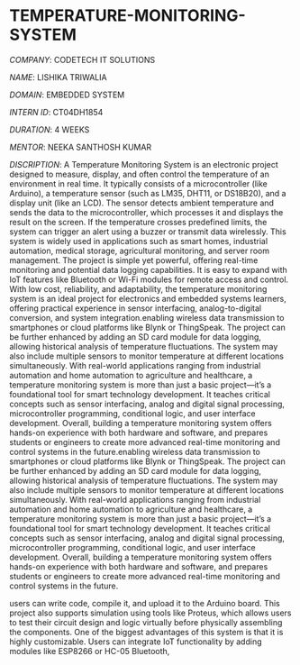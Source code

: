 # TEMPERATURE-MONITORING-SYSTEM

*COMPANY*: CODETECH IT SOLUTIONS 

*NAME*: LISHIKA TRIWALIA

*DOMAIN*: EMBEDDED SYSTEM

*INTERN ID*: CT04DH1854

*DURATION*: 4 WEEKS

*MENTOR*: NEEKA SANTHOSH KUMAR

*DISCRIPTION*:
A Temperature Monitoring System is an electronic project designed to measure, display, and often control the temperature of an environment in real time. It typically consists of a microcontroller (like Arduino), a temperature sensor (such as LM35, DHT11, or DS18B20), and a display unit (like an LCD). The sensor detects ambient temperature and sends the data to the microcontroller, which processes it and displays the result on the screen. If the temperature crosses predefined limits, the system can trigger an alert using a buzzer or transmit data wirelessly. This system is widely used in applications such as smart homes, industrial automation, medical storage, agricultural monitoring, and server room management. The project is simple yet powerful, offering real-time monitoring and potential data logging capabilities. It is easy to expand with IoT features like Bluetooth or Wi-Fi modules for remote access and control. With low cost, reliability, and adaptability, the temperature monitoring system is an ideal project for electronics and embedded systems learners, offering practical experience in sensor interfacing, analog-to-digital conversion, and system integration.enabling wireless data transmission to smartphones or cloud platforms like Blynk or ThingSpeak. The project can be further enhanced by adding an SD card module for data logging, allowing historical analysis of temperature fluctuations. The system may also include multiple sensors to monitor temperature at different locations simultaneously. With real-world applications ranging from industrial automation and home automation to agriculture and healthcare, a temperature monitoring system is more than just a basic project—it’s a foundational tool for smart technology development. It teaches critical concepts such as sensor interfacing, analog and digital signal processing, microcontroller programming, conditional logic, and user interface development. Overall, building a temperature monitoring system offers hands-on experience with both hardware and software, and prepares students or engineers to create more advanced real-time monitoring and control systems in the future.enabling wireless data transmission to smartphones or cloud platforms like Blynk or ThingSpeak. The project can be further enhanced by adding an SD card module for data logging, allowing historical analysis of temperature fluctuations. The system may also include multiple sensors to monitor temperature at different locations simultaneously. With real-world applications ranging from industrial automation and home automation to agriculture and healthcare, a temperature monitoring system is more than just a basic project—it’s a foundational tool for smart technology development. It teaches critical concepts such as sensor interfacing, analog and digital signal processing, microcontroller programming, conditional logic, and user interface development. Overall, building a temperature monitoring system offers hands-on experience with both hardware and software, and prepares students or engineers to create more advanced real-time monitoring and control systems in the future.








users can write code, compile it, and upload it to the Arduino board. This project also supports simulation using tools like Proteus, which allows users to test their circuit design and logic virtually before physically assembling the components. One of the biggest advantages of this system is that it is highly customizable. Users can integrate IoT functionality by adding modules like ESP8266 or HC-05 Bluetooth, 
